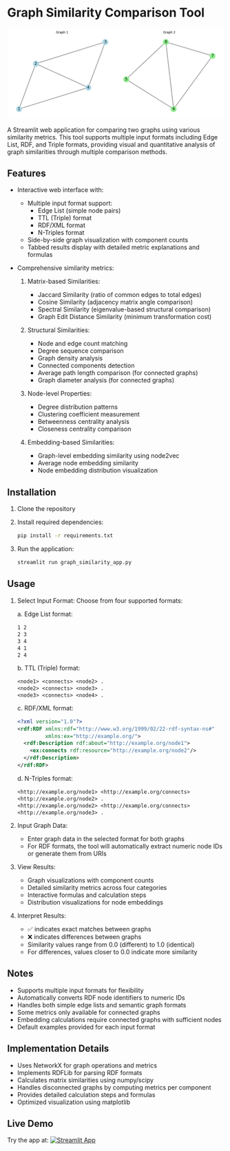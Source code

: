 # Graph Similarity Comparison Tool

![Graph Comparison Tool](graph_comparison.png)

A Streamlit web application for comparing two graphs using various similarity metrics. This tool supports multiple input formats including Edge List, RDF, and Triple formats, providing visual and quantitative analysis of graph similarities through multiple comparison methods.

## Features

- Interactive web interface with:
  - Multiple input format support:
    - Edge List (simple node pairs)
    - TTL (Triple) format
    - RDF/XML format
    - N-Triples format
  - Side-by-side graph visualization with component counts
  - Tabbed results display with detailed metric explanations and formulas

- Comprehensive similarity metrics:
  1. Matrix-based Similarities:
     - Jaccard Similarity (ratio of common edges to total edges)
     - Cosine Similarity (adjacency matrix angle comparison)
     - Spectral Similarity (eigenvalue-based structural comparison)
     - Graph Edit Distance Similarity (minimum transformation cost)

  2. Structural Similarities:
     - Node and edge count matching
     - Degree sequence comparison
     - Graph density analysis
     - Connected components detection
     - Average path length comparison (for connected graphs)
     - Graph diameter analysis (for connected graphs)

  3. Node-level Properties:
     - Degree distribution patterns
     - Clustering coefficient measurement
     - Betweenness centrality analysis
     - Closeness centrality comparison

  4. Embedding-based Similarities:
     - Graph-level embedding similarity using node2vec
     - Average node embedding similarity
     - Node embedding distribution visualization

## Installation

1. Clone the repository
2. Install required dependencies:
   ```bash
   pip install -r requirements.txt
   ```

3. Run the application:
   ```bash
   streamlit run graph_similarity_app.py
   ```

## Usage

1. Select Input Format:
   Choose from four supported formats:

   a. Edge List format:
   ```
   1 2
   2 3
   3 4
   4 1
   2 4
   ```

   b. TTL (Triple) format:
   ```
   <node1> <connects> <node2> .
   <node2> <connects> <node3> .
   <node3> <connects> <node4> .
   ```

   c. RDF/XML format:
   ```xml
   <?xml version="1.0"?>
   <rdf:RDF xmlns:rdf="http://www.w3.org/1999/02/22-rdf-syntax-ns#"
            xmlns:ex="http://example.org/">
     <rdf:Description rdf:about="http://example.org/node1">
       <ex:connects rdf:resource="http://example.org/node2"/>
     </rdf:Description>
   </rdf:RDF>
   ```

   d. N-Triples format:
   ```
   <http://example.org/node1> <http://example.org/connects> <http://example.org/node2> .
   <http://example.org/node2> <http://example.org/connects> <http://example.org/node3> .
   ```

2. Input Graph Data:
   - Enter graph data in the selected format for both graphs
   - For RDF formats, the tool will automatically extract numeric node IDs or generate them from URIs

3. View Results:
   - Graph visualizations with component counts
   - Detailed similarity metrics across four categories
   - Interactive formulas and calculation steps
   - Distribution visualizations for node embeddings

4. Interpret Results:
   - ✅ indicates exact matches between graphs
   - ❌ indicates differences between graphs
   - Similarity values range from 0.0 (different) to 1.0 (identical)
   - For differences, values closer to 0.0 indicate more similarity

## Notes

- Supports multiple input formats for flexibility
- Automatically converts RDF node identifiers to numeric IDs
- Handles both simple edge lists and semantic graph formats
- Some metrics only available for connected graphs
- Embedding calculations require connected graphs with sufficient nodes
- Default examples provided for each input format

## Implementation Details

- Uses NetworkX for graph operations and metrics
- Implements RDFLib for parsing RDF formats
- Calculates matrix similarities using numpy/scipy
- Handles disconnected graphs by computing metrics per component
- Provides detailed calculation steps and formulas
- Optimized visualization using matplotlib

## Live Demo

Try the app at: [![Streamlit App](https://static.streamlit.io/badges/streamlit_badge_black_white.svg)](https://oldcats-graph-similarity-comparison-graph-similarity-app-dfeblx.streamlit.app/)

